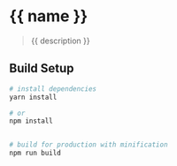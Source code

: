 # {{ name }}

> {{ description }}

## Build Setup

``` bash
# install dependencies
yarn install

# or
npm install


# build for production with minification
npm run build
```
